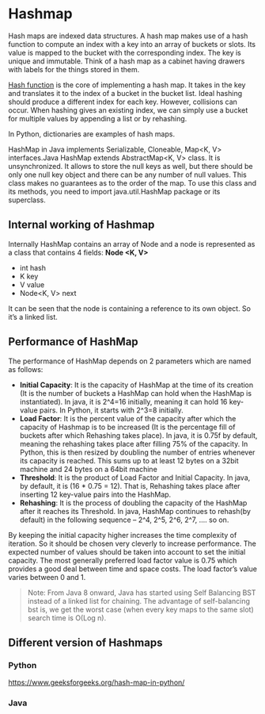 # Hashmap
Hash maps are indexed data structures. A hash map makes use of a hash function to compute an index with a key into an array of buckets or slots. Its value is mapped to the bucket with the corresponding index. The key is unique and immutable. Think of a hash map as a cabinet having drawers with labels for the things stored in them.

[Hash function](Hashes.md) is the core of implementing a hash map. It takes in the key and translates it to the index of a bucket in the bucket list. Ideal hashing should produce a different index for each key. However, collisions can occur. When hashing gives an existing index, we can simply use a bucket for multiple values by appending a list or by rehashing.

In Python, dictionaries are examples of hash maps. 

HashMap in Java implements Serializable, Cloneable, Map<K, V> interfaces.Java HashMap extends AbstractMap<K, V> class. It is unsynchronized. It allows to store the null keys as well, but there should be only one null key object and there can be any number of null values. This class makes no guarantees as to the order of the map. To use this class and its methods, you need to import java.util.HashMap package or its superclass.

## Internal working of Hashmap
Internally HashMap contains an array of Node and a node is represented as a class that contains 4 fields:
**Node <K, V>**
* int hash
* K key
* V value
* Node<K, V> next

It can be seen that the node is containing a reference to its own object. So it’s a linked list.

## Performance of HashMap

The performance of HashMap depends on 2 parameters which are named as follows:

* **Initial Capacity**: It is the capacity of HashMap at the time of its creation (It is the number of buckets a HashMap can hold when the HashMap is instantiated). In java, it is 2^4=16 initially, meaning it can hold 16 key-value pairs. In Python, it starts with 2^3=8 initially.
* **Load Factor**: It is the percent value of the capacity after which the capacity of Hashmap is to be increased (It is the percentage fill of buckets after which Rehashing takes place). In java, it is 0.75f by default, meaning the rehashing takes place after filling 75% of the capacity. In Python, this is then resized by doubling the number of entries whenever its capacity is reached. This sums up to at least 12 bytes on a 32bit machine and 24 bytes on a 64bit machine 
* **Threshold**: It is the product of Load Factor and Initial Capacity. In java, by default, it is (16 * 0.75 = 12). That is, Rehashing takes place after inserting 12 key-value pairs into the HashMap.
* **Rehashing**: It is the process of doubling the capacity of the HashMap after it reaches its Threshold. In java, HashMap continues to rehash(by default) in the following sequence – 2^4, 2^5, 2^6, 2^7, …. so on. 

By keeping the initial capacity higher increases the time complexity of iteration. So it should be chosen very cleverly to increase performance. The expected number of values should be taken into account to set the initial capacity. The most generally preferred load factor value is 0.75 which provides a good deal between time and space costs. The load factor’s value varies between 0 and 1.

> Note: From Java 8 onward, Java has started using Self Balancing BST instead of a linked list for chaining. The advantage of self-balancing bst is, we get the worst case (when every key maps to the same slot) search time is O(Log n).

## Different version of Hashmaps
### Python
https://www.geeksforgeeks.org/hash-map-in-python/
### Java